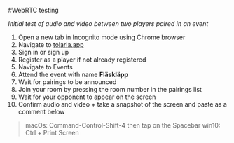 #WebRTC testing

*Initial test of audio and video between two players paired in an event*

1. Open a new tab in Incognito mode using Chrome browser
2. Navigate to [tolaria.app](https://tolaria.app)
3. Sign in or sign up
4. Register as a player if not already registered
5. Navigate to Events
6. Attend the event with name **Fläskläpp**
7. Wait for pairings to be announced
8. Join your room by pressing the room number in the pairings list
9. Wait for your opponent to appear on the screen
10. Confirm audio and video + take a snapshot of the screen and paste as a comment below
>macOs: Command-Control-Shift-4 then tap on the Spacebar
>win10: Ctrl + Print Screen